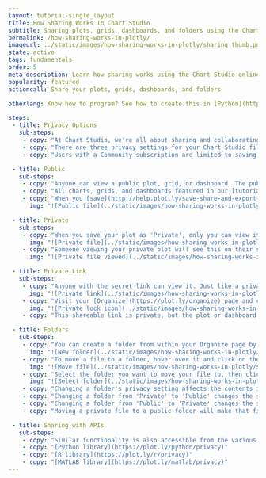 ```yaml
---
layout: tutorial-single_layout
title: How Sharing Works In Chart Studio
subtitle: Sharing plots, grids, dashboards, and folders using the Chart Studio data visualization tool
permalink: /how-sharing-works-in-plotly/
imageurl: ../static/images/how-sharing-works-in-plotly/sharing thumb.png
state: active
tags: fundamentals
order: 5
meta_description: Learn how sharing works using the Chart Studio online charting tool.
popularity: featured
actioncall: Share your plots, grids, dashboards, and folders

otherlang: Know how to program? See how to create this in [Python](https://plot.ly/python/privacy) or [R](https://plot.ly/r/privacy).

steps:
 - title: Privacy Options
   sub-steps:
    - copy: "At Chart Studio, we're all about sharing and collaborating, but we understand that privacy is an important concern."
    - copy: "There are three privacy settings for your Chart Studio files: public, private and private link. The plots and grids have their own privacy settings, as well as the [dashboards](http://help.plot.ly/create-a-dashboard/). Visit [this](http://help.plot.ly/dashboard-privacy/#step-5-share-the-dashboard) page to learn more about dashboard privacy and how it interacts with plot privacy."
    - copy: "Users with a Community subscription are limited to saving 25 public files. Whereas, Student and Personal subscribers are able to save up to 2,500 public or private charts and Professional subscribers can save unlimited public and private charts. For more information regarding accounts, please see our [plans](https://plot.ly/products/cloud/) "

 - title: Public
   sub-steps:
    - copy: "Anyone can view a public plot, grid, or dashboard. The public file will appear in your profile. It can also appear in the [Chart Studio feed](https://plot.ly/) and search engines. You don't need to be logged in to Chart Studio to view it."
    - copy: "All charts, grids, and dashboards featured in our [tutorials](http://help.plot.ly/tutorials/) are public. That way, *everyone* can view them."
    - copy: "When you [save](http://help.plot.ly/save-share-and-export-in-plotly/#step-1-save-your-plot) a plot, grid, or dashboard, select 'Public'."
      img: "![Public file](../static/images/how-sharing-works-in-plotly/public.png)"

 - title: Private
   sub-steps:
    - copy: "When you save your plot as 'Private', only you can view it, as long as you're logged into your account. It won't appear in the Chart Studio feed, your profile, or search engines. You can [add collaborators](http://help.plot.ly/collaborate-in-plotly/) to a private file. Collaborators will be able to view and edit the file when they are logged in. Please note that community users can only save public files. [Upgrade to PRO](https://plot.ly/products/cloud/) and save unlimited private files."
      img: "![Private file](../static/images/how-sharing-works-in-plotly/save_private.png)"
    - copy: "Someone viewing your private plot will see this on their screen."
      img: "![Private file viewed](../static/images/how-sharing-works-in-plotly/private 404.png)"

 - title: Private Link
   sub-steps:
    - copy: "Anyone with the secret link can view it. Just like a private plot, it won't appear in the Chart Studio feed, your profile, or search engines. However, if it's embedded inside a webpage or an IPython notebook, anybody viewing that page will see it; you don't need to be logged in. Please note that community users can only save public files. [Upgrade to PRO](https://plot.ly/products/cloud/) and save unlimited private link files.."
      img: "![Private link](../static/images/how-sharing-works-in-plotly/private_link.png)"
    - copy: "Visit your [Organize](https://plot.ly/organize) page and click on the arrow icon to locate the shareable link. You can tell a file is private or has a private link by the closed lock icon at the top corner."
      img: "![Private lock icon](../static/images/how-sharing-works-in-plotly/share link private lock.png)"
    - copy: "This shareable link is private, but the plot or dashboard can be viewed by anybody with this URL. They don't need to log in to their Chart Studio account."

 - title: Folders
   sub-steps:
    - copy: "You can create a folder from within your Organize page by clicking '+ New' and selecting 'Folder'. Community users can create only one folder, but you can [upgrade to Pro](https://plot.ly/settings/subscription/) for unlimited folders."
      img: "![New folder](../static/images/how-sharing-works-in-plotly/new folder.png)"
    - copy: "To move a file to a folder, hover over it and click on the folder icon."
      img: "![Move file](../static/images/how-sharing-works-in-plotly/select file.png)"
    - copy: "Select the folder you want to move your file to, then click 'Move'."
      img: "![Select folder](../static/images/how-sharing-works-in-plotly/move to folder.png)"
    - copy: "Changing a folder's privacy setting affects the contents in the following ways."
    - copy: "Changing a folder from 'Private' to 'Public' changes the setting of all files and folders to public."
    - copy: "Changing a folder from 'Public' to 'Private' changes the status of the contents to private."
    - copy: "Moving a private file to a public folder will make that file public for the time it's there. If you move a public file to a private folder, viewers will still be able to see your file."

 - title: Sharing with APIs
   sub-steps:
    - copy: "Similar functionality is also accessible from the various [API libraries](https://plot.ly/api). View each page for details."
    - copy: "[Python library](https://plot.ly/python/privacy)"
    - copy: "[R library](https://plot.ly/r/privacy)"
    - copy: "[MATLAB library](https://plot.ly/matlab/privacy)"
---
```

